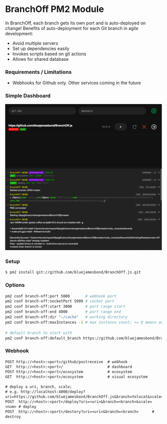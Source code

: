 # BranchOff PM2 Module
In BranchOff, each branch gets its own port and is auto-deployed on change!
Benefits of auto-deployment for each Git branch in agile development:

 - Avoid multiple servers
 - Set up dependencies easily
 - Invokes scripts based on git actions 
 - Allows for shared database
 
### Requirements / Limitations
- Webhooks for Github only. Other services coming in the future

### Simple Dashboard
![](/screenshots/dashboard-0.png)
 
### Setup
```bash
$ pm2 install git://github.com/bluejamesbond/BranchOff.js.git
```

### Options
```bash
pm2 conf branch-off:port 5000       # webhook port
pm2 conf branch-off:socketPort 5999 # socket port
pm2 conf branch-off:start 3000      # port range start
pm2 conf branch-off:end 4000        # port range end
pm2 conf branch-off:dir "~/cache"   # working directory
pm2 conf branch-off:maxInstances -1 # max instance count; <= 0 means auto

# default branch to start with
pm2 conf branch-off:default_branch https://github.com/bluejamesbond/BranchOff.js#master 
```

### Webhook
```
POST http://<host>:<port>/github/postreceive  # webhook
GET  http://<host>:<port>/                    # dashboard
POST http://<host>:<port>/ecosystem           # ecosystem
GET  http://<host>:<port>/ecosystem           # visual ecosystem

# deploy a uri, branch, scale; 
# e.g. http://localhost:4000/deploy?uri=https://github.com/bluejamesbond/BranchOff.js&branch=Yolocat&scale=1
POST  http://<host>:<port>/deploy?uri=<uri>&branch=<branch>&scale=<num> # deploy
POST  http://<host>:<port>/destory?uri=<uri>&branch=<branch>      # destroy        
```
